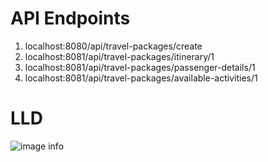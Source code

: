 # API Endpoints

1. localhost:8080/api/travel-packages/create
2. localhost:8081/api/travel-packages/itinerary/1
3. localhost:8081/api/travel-packages/passenger-details/1
4. localhost:8081/api/travel-packages/available-activities/1

# LLD
![image info](./pictures/Travel-System.jpg)
